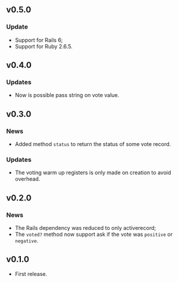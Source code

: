 ## v0.5.0

### Update

- Support for Rails 6;
- Support for Ruby 2.6.5.

## v0.4.0

### Updates

- Now is possible pass string on vote value.

## v0.3.0

### News

- Added method `status` to return the status of some vote record.

### Updates

- The voting warm up registers is only made on creation to avoid overhead.

## v0.2.0

### News

- The Rails dependency was reduced to only activerecord;
- The `voted?` method now support ask if the vote was `positive` or `negative`.

## v0.1.0

- First release.
